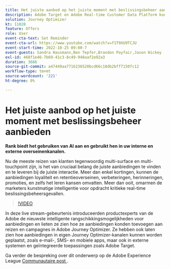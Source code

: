 ```yaml
---
title: Het juiste aanbod op het juiste moment met beslissingsbeheer aanbieden
description: Adobe Target en Adobe Real-time Customer Data Platform kunnen worden geïntegreerd om een meer gepersonaliseerde klantenervaring te bieden. In deze livestreamgebeurtenis, zie hoe het integreren van deze twee platforms ondernemingen kan helpen gegevens in real time verzamelen, en dan gerichte ervaringen creëren en testen. Bekijk het einde-tot-einde proces van deze krachtige mogelijkheden in een live demonstratie.
solution: Journey Optimizer
kt: 11028
feature: Offers
role: User
event-cta-text: Set Reminder
event-cta-url: https://www.youtube.com/watch?v=f1T9XU9TCJU
event-start-time: 2022-10-25 09:00-7
event-guests: Sandra Hausmann,Ben Tepfer,Brandon Poyfair,Jason Hickey
exl-id: 468f1e46-7b69-41c3-8c49-948aaf2e92a3
duration: 3666
source-git-commit: a47449aa7716236520bcd66c10db2bff7150fc12
workflow-type: tm+mt
source-wordcount: '221'
ht-degree: 0%

---
```


# Het juiste aanbod op het juiste moment met beslissingsbeheer aanbieden

**Rank biedt het gebruiken van AI aan en gebruikt hen in uw interne en externe overseinenkanalen.**

Nu de meeste reizen van klanten tegenwoordig multi-surface en multi-touchpoint zijn, is het van cruciaal belang de juiste aanbiedingen te vinden en te leveren bij de juiste interactie. Meer dan enkel kortingen, kunnen de aanbiedingen loyaliteit en retentieoverseinen, verbeteringen, herinneringen, promoties, en zelfs het leren kansen omvatten. Meer dan ooit, omarmen de marketers kunstmatige intelligentie voor opdracht kritieke real-time beslissingsbeheersgevallen.

>[!VIDEO](https://video.tv.adobe.com/v/3410560/?quality=12&learn=on)

In deze live stream-gebeurtenis introduceerden productexperts van de Adobe de nieuwste intelligente rangschikkingsmogelijkheden voor aanbiedingen en lieten ze zien hoe ze aanbiedingen konden toevoegen aan reizen en campagnes in Adobe Journey Optimizer.  Ze hebben ook laten zien hoe aanbiedingen in eigen Journey Optimizer-kanalen kunnen worden geplaatst, zoals e-mail-, SMS- en mobiele apps, maar ook in externe systemen en geïntegreerde toepassingen zoals Adobe Target.

Ga verder de bespreking over dit onderwerp op de Adobe Experience League [ Communautaire post ](https://experienceleaguecommunities.adobe.com/t5/journey-optimizer-discussions/experience-league-live-post-session-discussion-deliver-the-right/m-p/554802#M55).
